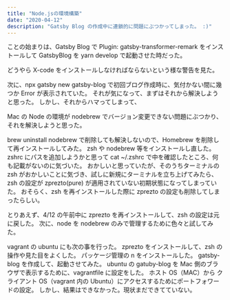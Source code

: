 ```yaml
---
title: "Node.jsの環境構築"
date: "2020-04-12"
description: "Gatsby Blog の作成中に連鎖的に問題にぶつかってしまった。 :)"
---
```


ことの始まりは、Gatsby Blog で Plugin: gatsby-transformer-remark をインストールして GatsbyBlog を
yarn develop で起動させた時だった。

どうやら X-code をインストールしなければならないという様な警告を見た。

次に、npx gatsby new gatsby-blog で初回ブログ作成時に、気付かない間に幾つか Error が表示されていた。
それが気になって、まずはそれから解決しようと思った。
しかし、それからハマってしまって、

Mac の Node の環境が nodebrew でバージョン変更できない問題にぶつかり、それを解決しようと思った。

brew uninstall nodebrew で削除しても解決しないので、Homebrew を削除して再インストールしてみた。
zsh や nodebrew 等をインストールし直した。
zshrc にパスを追加しようかと思って cat ~/.zshrc で中を確認したところ、何も記載がないのに気づいた。
おかしいと思っていたが、そのうちターミナルの zsh がおかしいことに気づき、試しに新規にターミナルを立ち上げてみたら、
zsh の設定が zprezto(pure) が適用されていない初期状態になってしまっていた。
おそらく、zsh を再インストールした際に zprezto の設定も削除してしまったらしい。

とりあえず、4/12 の午前中に zprezto を再インストールして、zsh の設定は元に戻した。
次に、node を nodebrew のみで管理するために色々と試してみた。

vagrant の ubuntu にも次の事を行った。
zprezto をインストールして、zsh の操作や見た目をよくした。
パッケージ管理の n をインストールした。
gatsby-blog を作成して、起動させてみた。
ubuntu の gatuby-blog を Mac 側のブラウザで表示するために、vagrantfile に設定をした。
ホスト OS（MAC）から クライアント OS（vagrant 内の Ubuntu）にアクセスするためにポートフォワードの設定。
しかし、結果はできなかった。現状まだできてていない。
